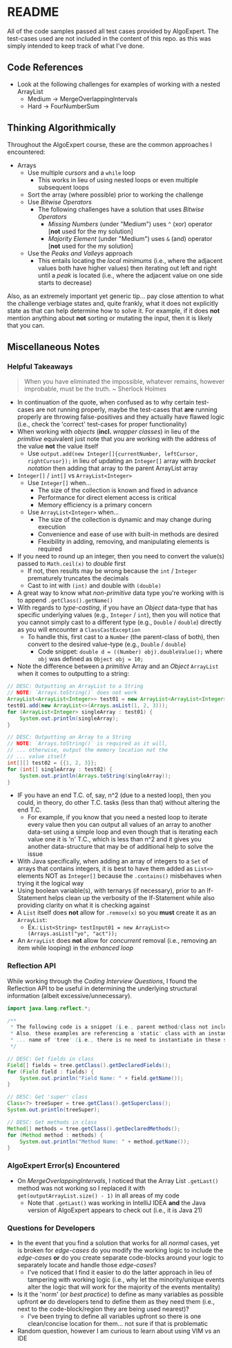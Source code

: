 # README

All of the code samples passed all test cases provided by AlgoExpert. The test-cases used are not included in the content of this repo. as this was simply intended to keep track of what I've done.

## Code References

- Look at the following challenges for examples of working with a nested ArrayList
  - Medium -> MergeOverlappingIntervals
  - Hard -> FourNumberSum

## Thinking Algorithmically

Throughout the AlgoExpert course, these are the common approaches I encountered:

- Arrays
  - Use multiple *cursors* and a `while` loop
    - This works in lieu of using nested loops or even multiple subsequent loops
  - Sort the array (where possible) prior to working the challenge
  - Use *Bitwise Operators*
    - The following challenges have a solution that uses *Bitwise Operators*
      - *Missing Numbers* (under "Medium") uses `^` (xor) operator [**not** used for the my solution]
      - *Majority Element* (under "Medium") uses `&` (and) operator [**not** used for the my solution]
  - Use the *Peaks and Valleys* approach
    - This entails locating the *local minimums* (i.e., where the adjacent values both have higher values) then iterating out left and right until a *peak* is located (i.e., where the adjacent value on one side starts to decrease)

Also, as an extremely important yet generic tip... pay close attention to what the challenge verbiage states and, quite frankly, what it does not explicitly state as that can help determine how to solve it. For example, if it does **not** mention anything about **not** sorting or mutating the input, then it is likely that you can.

## Miscellaneous Notes

### Helpful Takeaways

> When you have eliminated the impossible, whatever remains, however improbable, must be the truth. ~ Sherlock Holmes

- In continuation of the quote, when confused as to why certain test-cases are not running properly, maybe the test-cases that **are** running properly are throwing false-positives and they actually have flawed logic (i.e., check the 'correct' test-cases for proper functionality)
- When working with _objects_ (**incl.** _wrapper classes_) in lieu of the _primitive_ equivalent just note that you are working with the address of the value **not** the value itself
  - Use `output.add(new Integer[]{currentNumber, leftCursor, rightCursor});` in lieu of updating an `Integer[]` array with _bracket notation_ then adding that array to the parent ArrayList array
- `Integer[]` / `int[]` vs `ArrayList<Integer>`
  - Use `Integer[]` when...
    - The size of the collection is known and fixed in advance
    - Performance for direct element access is critical
    - Memory efficiency is a primary concern
  - Use `ArrayList<Integer>` when...
    - The size of the collection is dynamic and may change during execution
    - Convenience and ease of use with built-in methods are desired
    - Flexibility in adding, removing, and manipulating elements is required
- If you need to round up an integer, then you need to convert the value(s) passed to `Math.ceil(x)` to *double* first
  - If not, then results may be wrong because the `int` / `Integer` prematurely truncates the decimals
  - Cast to int with `(int)` and double with `(double)`
- A great way to know what *non-primitive* data type you're working with is to append `.getClass().getName()`
- With regards to *type-casting*, if you have an *Object* data-type that has specific underlying values (e.g., `Integer` / `int`), then you will notice that you cannot simply cast to a different type (e.g., `Double` / `double`) directly as you will encounter a `ClassCastException`
  - To handle this, first cast to a `Number` (the parent-class of both), then convert to the desired value-type (e.g., `Double` / `double`)
    - Code snippet: `double d = ((Number) obj).doubleValue();` where `obj` was defined as `Object obj = 10;`
- Note the difference between a *primitive* Array and an *Object* `ArrayList` when it comes to outputting to a string:

```java
// DESC: Outputting an ArrayList to a String
// NOTE: `Arrays.toString()` does not work
ArrayList<ArrayList<Integer>> test01 = new ArrayList<ArrayList<Integer>>();
test01.add(new ArrayList<>(Arrays.asList(1, 2, 3)));
for (ArrayList<Integer> singleArray : test01) {
    System.out.println(singleArray);
}

// DESC: Outputting an Array to a String
// NOTE: `Arrays.toString()` is required as it will,
// ... otherwise, output the memory location not the
// ... value itself
int[][] test02 = {{1, 2, 3}};
for (int[] singleArray : test02) {
    System.out.println(Arrays.toString(singleArray));
}
```

- IF you have an end T.C. of, say, n^2 (due to a nested loop), then you could, in theory, do other T.C. tasks (less than that) without altering the end T.C.
  - For example, if you know that you need a nested loop to iterate every value then you can output all values of an array to another data-set using a simple loop and even though that is iterating each value one it is 'n' T.C., which is less than n^2 and it gives you another data-structure that may be of additional help to solve the issue
- With Java specifically, when adding an array of integers to a `Set` of arrays that contains integers, it is best to have them added as `List<>` elements NOT as `Integer[]` because the `.contains()` misbehaves when trying it the logical way
- Using boolean variable(s), with ternarys (if necessary), prior to an If-Statement helps clean up the verbosity of the If-Statement while also providing clarity on what it is checking against
- A `List` itself does **not** allow for `.remove(x)` so you **must** create it as an `ArrayList`:
  - Ex.: `List<String> testInput01 = new ArrayList<>(Arrays.asList("yo", "act"));`
- An `ArrayList` does **not** allow for *concurrent* removal (i.e., removing an item while looping) in the *enhanced loop*

### Reflection API

While working through the *Coding Interview Questions*, I found the Reflection API to be useful in determining the underlying structural information (albeit excessive/unnecessary).

```java
import java.lang.reflect.*;

/**
 * The following code is a snippet (i.e., parent method/class not included).
 * Also, these examples are referencing a 'static' class with an instance
 * ... name of 'tree' (i.e., there is no need to instantiate in these snippets)
 */

// DESC: Get fields in class
Field[] fields = tree.getClass().getDeclaredFields();
for (Field field : fields) {
    System.out.println("Field Name: " + field.getName());
}

// DESC: Get 'super' class
Class<?> treeSuper = tree.getClass().getSuperclass();
System.out.println(treeSuper);

// DESC: Get methods in class
Method[] methods = tree.getClass().getDeclaredMethods();
for (Method method : methods) {
    System.out.println("Method Name: " + method.getName());
}
```

### AlgoExpert Error(s) Encountered

- On *MergeOverlappingIntervals*, I noticed that the Array List `.getLast()` method was not working so I replaced it with `get(outputArrayList.size() - 1)` in all areas of my code
  - Note that `.getLast()` was working in IntelliJ IDEA **and** the Java version of AlgoExpert appears to check out (i.e., it is Java 21)

### Questions for Developers

- In the event that you find a solution that works for all *normal* cases, yet is broken for *edge-cases* do you modify the working logic to include the *edge-cases* **or** do you create separate code-blocks around your logic to separately locate and handle those *edge-cases*?
  - I've noticed that I find it easier to do the latter approach in lieu of tampering with working logic (i.e., why let the minority/unique events alter the logic that will work for the majority of the events mentality)
- Is it the 'norm' (or *best practice*) to define as many variables as possible upfront **or** do developers tend to define them as they need them (i.e., next to the code-block/region they are being used nearest)?
  - I've been trying to define all variables upfront so there is one clean/concise location for them... not sure if that is problematic
- Random question, however I am curious to learn about using VIM vs an IDE